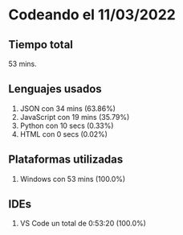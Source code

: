 # Codeando el 11/03/2022

## Tiempo total
53 mins.

## Lenguajes usados
1. JSON con 34 mins (63.86%)
1. JavaScript con 19 mins (35.79%)
1. Python con 10 secs (0.33%)
1. HTML con 0 secs (0.02%)

## Plataformas utilizadas
1. Windows con 53 mins (100.0%)

## IDEs
1. VS Code un total de 0:53:20 (100.0%)
